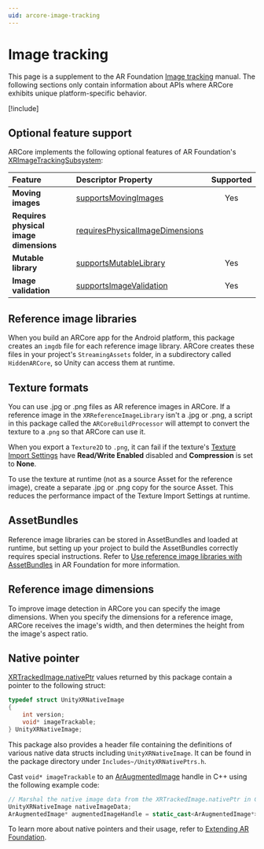 ```yaml
---
uid: arcore-image-tracking
---
```

# Image tracking

This page is a supplement to the AR Foundation [Image tracking](xref:arfoundation-image-tracking) manual. The following sections only contain information about APIs where ARCore exhibits unique platform-specific behavior.

[!include[](../snippets/arf-docs-tip.md)]

## Optional feature support

ARCore implements the following optional features of AR Foundation's [XRImageTrackingSubsystem](xref:UnityEngine.XR.ARSubsystems.XRImageTrackingSubsystem):

| Feature | Descriptor Property | Supported |
| :------ | :--------------- | :----------: |
| **Moving images** | [supportsMovingImages](xref:UnityEngine.XR.ARSubsystems.XRImageTrackingSubsystemDescriptor.supportsMovingImages) | Yes |
| **Requires physical image dimensions** | [requiresPhysicalImageDimensions](xref:UnityEngine.XR.ARSubsystems.XRImageTrackingSubsystemDescriptor.requiresPhysicalImageDimensions) | |
| **Mutable library** | [supportsMutableLibrary](xref:UnityEngine.XR.ARSubsystems.XRImageTrackingSubsystemDescriptor.supportsMutableLibrary) | Yes |
| **Image validation** | [supportsImageValidation](xref:UnityEngine.XR.ARSubsystems.XRImageTrackingSubsystemDescriptor.supportsImageValidation) | Yes |

## Reference image libraries

When you build an ARCore app for the Android platform, this package creates an `imgdb` file for each reference image library. ARCore creates these files in your project's `StreamingAssets` folder, in a subdirectory called `HiddenARCore`, so Unity can access them at runtime.

## Texture formats

You can use .jpg or .png files as AR reference images in ARCore. If a reference image in the `XRReferenceImageLibrary` isn't a .jpg or .png, a script in this package called the `ARCoreBuildProcessor` will attempt to convert the texture to a .`png` so that ARCore can use it.

When you export a `Texture2D` to `.png`, it can fail if the texture's [Texture Import Settings](https://docs.unity3d.com/Manual/class-TextureImporter.html) have **Read/Write Enabled** disabled and **Compression** is set to **None**.

To use the texture at runtime (not as a source Asset for the reference image), create a separate .jpg or .png copy for the source Asset. This reduces the performance impact of the Texture Import Settings at runtime.

## AssetBundles

Reference image libraries can be stored in AssetBundles and loaded at runtime, but setting up your project to build the AssetBundles correctly requires special instructions. Refer to [Use reference image libraries with AssetBundles](xref:arfoundation-image-tracking-assetbundles) in AR Foundation for more information.

## Reference image dimensions

To improve image detection in ARCore you can specify the image dimensions. When you specify the dimensions for a reference image, ARCore receives the image's width, and then determines the height from the image's aspect ratio.

## Native pointer

[XRTrackedImage.nativePtr](xref:UnityEngine.XR.ARSubsystems.XRTrackedImage.nativePtr) values returned by this package contain a pointer to the following struct:

```c
typedef struct UnityXRNativeImage
{
    int version;
    void* imageTrackable;
} UnityXRNativeImage;
```

This package also provides a header file containing the definitions of various native data structs including `UnityXRNativeImage`. It can be found in the package directory under `Includes~/UnityXRNativePtrs.h`.

Cast `void* imageTrackable` to an [ArAugmentedImage](https://developers.google.com/ar/reference/c/group/ar-augmented-image) handle in C++ using the following example code:

```cpp
// Marshal the native image data from the XRTrackedImage.nativePtr in C#
UnityXRNativeImage nativeImageData;
ArAugmentedImage* augmentedImageHandle = static_cast<ArAugmentedImage*>(nativeImageData.imageTrackable);
```

To learn more about native pointers and their usage, refer to [Extending AR Foundation](xref:arfoundation-extensions).

